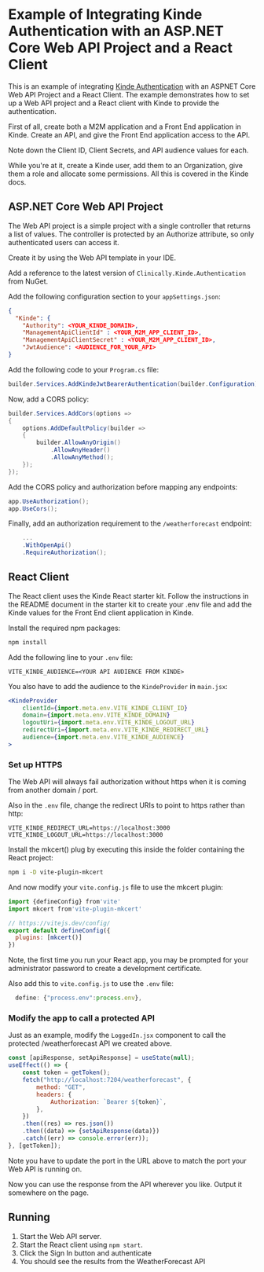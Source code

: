 # Example of Integrating Kinde Authentication with an ASP.NET Core Web API Project and a React Client
This is an example of integrating [Kinde Authentication](https://www.kinde.com) with an ASPNET Core Web API Project and a React Client. The example demonstrates how to set up a Web API project and a React client with Kinde to provide the authentication.

First of all, create both a M2M application and a Front End application in Kinde. Create an API, and give the Front End application access to the API.

Note down the Client ID, Client Secrets, and API audience values for each.

While you're at it, create a Kinde user, add them to an Organization, give them a role and allocate some permissions. All this is covered in the Kinde docs.

## ASP.NET Core Web API Project
The Web API project is a simple project with a single controller that returns a list of values. The controller is protected by an Authorize attribute, so only authenticated users can access it.

Create it by using the Web API template in your IDE.

Add a reference to the latest version of ```Clinically.Kinde.Authentication``` from NuGet.

Add the following configuration section to your ```appSettings.json```:
```json 
{
  "Kinde": {
    "Authority": <YOUR_KINDE_DOMAIN>,
    "ManagementApiClientId" : <YOUR_M2M_APP_CLIENT_ID>,
    "ManagementApiClientSecret" : <YOUR_M2M_APP_CLIENT_ID>,
    "JwtAudience": <AUDIENCE_FOR_YOUR_API>
}
```

Add the following code to your ```Program.cs``` file:
```csharp
builder.Services.AddKindeJwtBearerAuthentication(builder.Configuration);
```

Now, add a CORS policy:
```csharp
builder.Services.AddCors(options =>
{
    options.AddDefaultPolicy(builder =>
    {
        builder.AllowAnyOrigin()
            .AllowAnyHeader()
            .AllowAnyMethod();
    });
});
```

Add the CORS policy and authorization before mapping any endpoints:
```csharp
app.UseAuthorization();
app.UseCors();
```

Finally, add an authorization requirement to the ```/weatherforecast``` endpoint:
```csharp
    ...
    .WithOpenApi()
    .RequireAuthorization();
```

## React Client
The React client uses the Kinde React starter kit. Follow the instructions in the README document in the starter kit to create your .env file and add the Kinde values for the Front End client application in Kinde.

Install the required npm packages:
```bash
npm install
```

Add the following line to your ```.env``` file:
```env
VITE_KINDE_AUDIENCE=<YOUR API AUDIENCE FROM KINDE>
```

You also have to add the audience to the ```KindeProvider``` in ```main.jsx```:
```jsx
<KindeProvider
    clientId={import.meta.env.VITE_KINDE_CLIENT_ID}
    domain={import.meta.env.VITE_KINDE_DOMAIN}
    logoutUri={import.meta.env.VITE_KINDE_LOGOUT_URL}
    redirectUri={import.meta.env.VITE_KINDE_REDIRECT_URL}
    audience={import.meta.env.VITE_KINDE_AUDIENCE}
>
```

### Set up HTTPS
The Web API will always fail authorization without https when it is coming from another domain / port.

Also in the ```.env``` file, change the redirect URIs to point to https rather than http:
```env
VITE_KINDE_REDIRECT_URL=https://localhost:3000
VITE_KINDE_LOGOUT_URL=https://localhost:3000
``` 

Install the mkcert() plug by executing this inside the folder containing the React project:
```bash
npm i -D vite-plugin-mkcert
```

And now modify your ```vite.config.js``` file to use the mkcert plugin:
```javascript
import {defineConfig} from'vite'
import mkcert from'vite-plugin-mkcert'

// https://vitejs.dev/config/
export default defineConfig({
  plugins: [mkcert()]
})
```

Note, the first time you run your React app, you may be prompted for your administrator password to create a development certificate.

Also add this to ```vite.config.js``` to use the ```.env``` file:
```typescript
  define: {"process.env":process.env},
````


### Modify the app to call a protected API
Just as an example, modify the ```LoggedIn.jsx``` component to call the protected /weatherforecast API we created above.

```jsx
const [apiResponse, setApiResponse] = useState(null);
useEffect(() => {
    const token = getToken();
    fetch("http://localhost:7204/weatherforecast", {
        method: "GET",
        headers: {
            Authorization: `Bearer ${token}`,
        },
    })
    .then((res) => res.json())
    .then((data) => {setApiResponse(data)})
    .catch((err) => console.error(err));
}, [getToken]);
```

Note you have to update the port in the URL above to match the port your Web API is running on.

Now you can use the response from the API wherever you like. Output it somewhere on the page.

## Running
1. Start the Web API server.
2. Start the React client using ```npm start```.
3. Click the Sign In button and authenticate 
4. You should see the results from the WeatherForecast API
